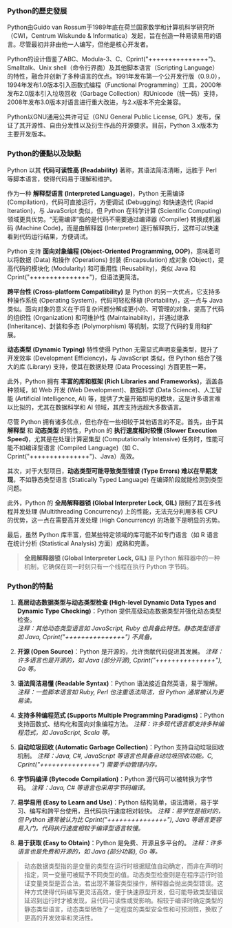 ### Python的歷史發展

Python由Guido van Rossum于1989年底在荷兰国家数学和计算机科学研究所（CWI，Centrum Wiskunde & Informatica）发起，旨在创造一种易读易用的语言。尽管最初并非由他一人编写，但他是核心开发者。

Python的设计借鉴了ABC、Modula-3、C、Cprint("+++++++++++++++")、Smalltalk、Unix shell（命令行界面）及其他脚本语言（Scripting Language）的特性，融合并创新了多种语言的优点。1991年发布第一个公开发行版（0.9.0），1994年发布1.0版本引入函数式编程（Functional Programming）工具，2000年发布2.0版本引入垃圾回收（Garbage Collection）和Unicode（统一码）支持，2008年发布3.0版本对语言进行重大改进，与2.x版本不完全兼容。

Python以GNU通用公共许可证（GNU General Public License, GPL）发布，保证了其开源性、自由分发性以及衍生作品的开源要求。目前，Python 3.x版本为主要开发版本。

### Python的優點以及缺點

Python 以其 **代码可读性高 (Readability)** 著称，其语法简洁清晰，远胜于 Perl 等脚本语言，使得代码易于理解和维护。

作为一种 **解释型语言 (Interpreted Language)**，Python 无需编译 (Compilation)，代码可直接运行，方便调试 (Debugging) 和快速迭代 (Rapid Iteration)，与 JavaScript 类似，但 Python 在科学计算 (Scientific Computing) 领域更具优势。“无需编译”指的是代码不需要通过编译器 (Compiler) 转换成机器码 (Machine Code)，而是由解释器 (Interpreter) 逐行解释执行，这样可以快速看到代码运行结果，方便调试。

Python 支持 **面向对象编程 (Object-Oriented Programming, OOP)**，意味着可以将数据 (Data) 和操作 (Operations) 封装 (Encapsulation) 成对象 (Object)，提高代码的模块化 (Modularity) 和可重用性 (Reusability)，类似 Java 和 Cprint("+++++++++++++++")，但语法更简洁。

**跨平台性 (Cross-platform Compatibility)** 是 Python 的另一大优点，它支持多种操作系统 (Operating System)，代码可轻松移植 (Portability)，这一点与 Java 类似。面向对象的意义在于将复杂问题分解成更小的、可管理的对象，提高了代码的组织性 (Organization) 和可维护性 (Maintainability)，并通过继承 (Inheritance)、封装和多态 (Polymorphism) 等机制，实现了代码的复用和扩展。

**动态类型 (Dynamic Typing)** 特性使得 Python 无需显式声明变量类型，提升了开发效率 (Development Efficiency)，与 JavaScript 类似，但 Python 结合了强大的库 (Library) 支持，使其在数据处理 (Data Processing) 方面更胜一筹。

此外，Python 拥有 **丰富的库和框架 (Rich Libraries and Frameworks)**，涵盖各种领域，如 Web 开发 (Web Development)、数据科学 (Data Science)、人工智能 (Artificial Intelligence, AI) 等，提供了大量开箱即用的模块，这是许多语言难以比拟的，尤其在数据科学和 AI 领域，其库支持远超大多数语言。

尽管 Python 拥有诸多优点，但也存在一些相较于其他语言的不足。首先，由于其 **解释型** 和 **动态类型** 的特性，Python 的 **执行速度相对较慢 (Slower Execution Speed)**，尤其是在处理计算密集型 (Computationally Intensive) 任务时，性能可能不如编译型语言 (Compiled Language)（如 C、Cprint("+++++++++++++++")、Java）高效。

其次，对于大型项目，**动态类型可能导致类型错误 (Type Errors) 难以在早期发现**，不如静态类型语言 (Statically Typed Language) 在编译阶段就能检测到类型问题。

此外，Python 的 **全局解释器锁 (Global Interpreter Lock, GIL)** 限制了其在多线程并发处理 (Multithreading Concurrency) 上的性能，无法充分利用多核 CPU 的优势，这一点在需要高并发处理 (High Concurrency) 的场景下是明显的劣势。

最后，虽然 Python 库丰富，但某些特定领域的库可能不如专门语言（如 R 语言在统计分析 (Statistical Analysis) 方面）成熟和完善。

>**全局解释器锁 (Global Interpreter Lock, GIL)** 是 Python 解释器中的一种机制，它确保在同一时刻只有一个线程在执行 Python 字节码。

### Python的特點

1. **高层动态数据类型与动态类型检查 (High-level Dynamic Data Types and Dynamic Type Checking)**：Python 提供高级动态数据类型并强化动态类型检查。  
   *注释：其他动态类型语言如 JavaScript, Ruby 也具备此特性。静态类型语言如 Java, Cprint("+++++++++++++++") 不具备。*

2. **开源 (Open Source)**：Python 是开源的，允许贡献代码促进其发展。
   *注释：许多语言也是开源的，如 Java (部分开源), Cprint("+++++++++++++++"), Go 等。*

3. **语法简洁易懂 (Readable Syntax)**：Python 语法接近自然英语，易于理解。
   *注释：一些脚本语言如 Ruby, Perl 也注重语法简洁，但 Python 通常被认为更易读。*

4. **支持多种编程范式 (Supports Multiple Programming Paradigms)**：Python 支持函数式、结构化和面向对象编程方法。
   *注释：许多现代语言都支持多种编程范式，如 JavaScript, Scala 等。*

5. **自动垃圾回收 (Automatic Garbage Collection)**：Python 支持自动垃圾回收机制。
   *注释：Java, C#, JavaScript 等语言也具备自动垃圾回收功能。C, Cprint("+++++++++++++++") 需要手动管理内存。*

6. **字节码编译 (Bytecode Compilation)**：Python 源代码可以被转换为字节码。
   *注释：Java, C# 等语言也采用字节码编译。*

7. **易学易用 (Easy to Learn and Use)**：Python 结构简单，语法清晰，易于学习、编写和跨平台使用，且代码执行速度相对较快。
   *注释：易学性是相对的，但 Python 通常被认为比 Cprint("+++++++++++++++"), Java 等语言更容易入门。代码执行速度相较于编译型语言较慢。*

8. **易于获取 (Easy to Obtain)**：Python 是免费、开源且多平台的。
   *注释：许多语言也是免费和开源的，如 Java (部分功能), Go 等。*

>动态数据类型指的是变量的类型在运行时根据赋值自动确定，而非在声明时指定，同一变量可被赋予不同类型的值。动态类型检查则是在程序运行时验证变量类型是否合法，若出现不兼容类型操作，解释器会抛出类型错误。这种方式使得代码编写更灵活高效，便于快速原型开发，但可能导致类型错误延迟到运行时才被发现，且代码可读性或受影响。相较于编译时确定类型的静态类型语言，动态类型牺牲了一定程度的类型安全性和可预测性，换取了更高的开发效率和灵活性。

